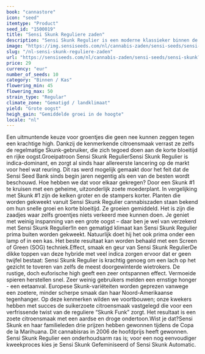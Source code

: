 ```yaml
---
book: "cannastore"
icon: "seed"
itemtype: "Product"
seed_id: "1500019"
title: "Sensi Skunk Reguliere zaden"
description: "Sensi Skunk Regulier is een moderne klassieker binnen de cannabiswereld. Het is eenvoudig te kweken, heeft een korte bloeitijd en een grote opbrengst."
image: "https://img.sensiseeds.com/nl/cannabis-zaden/sensi-seeds/sensi-skunk-image.png"
slug: "/nl-sensi-skunk-reguliere-zaden"
url: "https://sensiseeds.com/nl/cannabis-zaden/sensi-seeds/sensi-skunk?a_aid=cannastore"
price: 29
currency: "eur"
number_of_seeds: 10
category: "Binnen / Kas"
flowering_min: 45
flowering_max: 50
strain_type: "Regular"
climate_zone: "Gematigd / landklimaat"
yield: "Grote oogst"
heigh_gain: "Gemiddelde groei in de hoogte"
locale: "nl"
---
```

Een uitmuntende keuze voor groentjes die geen nee kunnen zeggen tegen een krachtige high. Dankzij de kenmerkende citroensmaak verrast ze zelfs de regelmatige Skunk-gebruiker, die zich tegoed doen aan de korte bloeitijd en rijke oogst.Groeipatroon Sensi Skunk RegulierSensi Skunk Regulier is indica-dominant, en zorgt al sinds haar allereerste lancering op de markt voor heel wat reuring. Dit ras werd mogelijk gemaakt door het feit dat de Sensi Seed Bank sinds begin jaren negentig als een van de besten wordt beschouwd. Hoe hebben we dat voor elkaar gekregen? Door een Skunk #1 te kruisen met een geheime, uitzonderlijk zoete moederplant. In vergelijking met Skunk #1 zijn de kelken groter en de stampers korter. Planten die worden gekweekt vanuit Sensi Skunk Regulier cannabiszaden staan bekend om hun snelle groei en korte bloeitijd. Ze groeien gemiddeld. Het is zijn die zaadjes waar zelfs groentjes niets verkeerd mee kunnen doen. Je geniet met weinig inspanning van een grote oogst – daar ben je wel van verzekerd met Sensi Skunk Regulier!In een gematigd klimaat kan Sensi Skunk Regulier prima buiten worden gekweekt. Natuurlijk doet hij het ook prima onder een lamp of in een kas. Het beste resultaat kan worden behaald met een Screen of Green (SOG) techniek.Effect, smaak en geur van Sensi Skunk RegulierDe dikke toppen van deze hybride met veel indica zorgen ervoor dat er geen twijfel bestaat: Sensi Skunk Regulier is krachtig genoeg om een lach op het gezicht te toveren van zelfs de meest doorgewinterde wietrokers. De rustige, doch euforische high geeft een zeer ontspannen effect. Vermoeide spieren herstellen snel. Zeer weinig gebruikers melden een ernstige honger - een eetaanval. Europese Skunk-variëteiten worden geprezen vanwege een zoetere, minder scherpe smaak dan haar Noord-Amerikaanse tegenhanger. Op deze kenmerken wilden we voortbouwen; onze kwekers hebben met succes de suikerzoete citroensmaak vastgelegd die voor een verfrissende twist van de reguliere “Skunk Funk” zorgt. Het resultaat is een zoete citroensmaak met een aardse en droge ondertoon.Wist je dat?Sensi Skunk en haar familieleden drie prijzen hebben gewonnen tijdens de Copa de la Marihuana. Dit cannabisras in 2006 de hoofdprijs heeft gewonnen. Sensi Skunk Regulier een onderhoudsarm ras is; voor een nog eenvoudiger kweekproces kies je Sensi Skunk Gefeminiseerd of Sensi Skunk Automatic.
